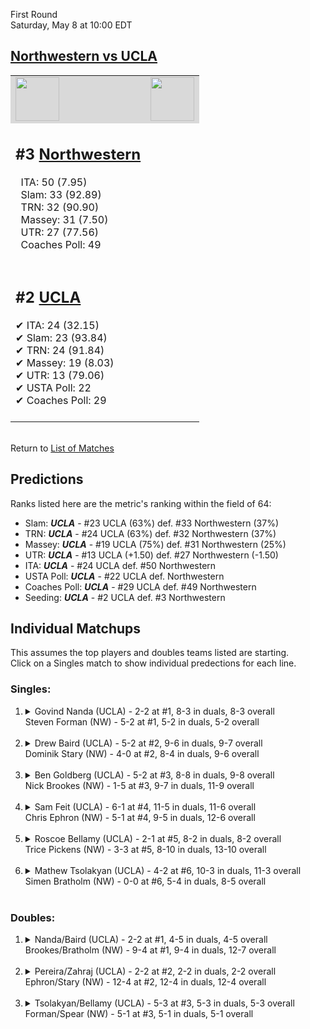 First Round  
Saturday, May 8 at 10:00 EDT
## [Northwestern vs UCLA](https://www.ncaa.com/game/5833384) 

<table>  
<tr style="background-color: #d9d9d9 !important"><td><a href="#"><img src="https://www.ncaa.com/sites/default/files/images/logos/schools/u/ucla.70.png" width="70" height="70" /></a></td><td><a href="#"><img src="https://www.ncaa.com/sites/default/files/images/logos/schools/n/northwestern.70.png" width="70" height="70" /></a></td></tr>
<tr><td>  

<h2>#3 <a href="#">Northwestern</a></h2>  
&nbsp; ITA: 50 (7.95)<br>  
&nbsp; Slam: 33 (92.89)<br>  
&nbsp; TRN: 32 (90.90)<br>  
&nbsp; Massey: 31 (7.50)<br>  
&nbsp; UTR: 27 (77.56)<br>  
&nbsp; Coaches Poll: 49<br>  
<br>  

</td><td>  
<tr><td>  

<h2>#2 <a href="#">UCLA</a></h2>  
&#10004; ITA: 24 (32.15)<br>  
&#10004; Slam: 23 (93.84)<br>  
&#10004; TRN: 24 (91.84)<br>  
&#10004; Massey: 19 (8.03)<br>  
&#10004; UTR: 13 (79.06)<br>  
&#10004; USTA Poll: 22<br>  
&#10004; Coaches Poll: 29<br>  
<br>  

</td><td>  
</table>  


<br>Return to [List of Matches](../index.md)  

## Predictions  

Ranks listed here are the metric's ranking within the field of 64:  
- Slam: ***UCLA*** - #23 UCLA (63%) def. #33 Northwestern (37%)  
- TRN: ***UCLA*** - #24 UCLA (63%) def. #32 Northwestern (37%)  
- Massey: ***UCLA*** - #19 UCLA (75%) def. #31 Northwestern (25%)  
- UTR: ***UCLA*** - #13 UCLA (+1.50) def. #27 Northwestern (-1.50)  
- ITA: ***UCLA*** - #24 UCLA def. #50 Northwestern  
- USTA Poll: ***UCLA*** - #22 UCLA def. Northwestern  
- Coaches Poll: ***UCLA*** - #29 UCLA def. #49 Northwestern  
- Seeding: ***UCLA*** - #2 UCLA def. #3 Northwestern  

## Individual Matchups  
This assumes the top players and doubles teams listed are starting.  
Click on a Singles match to show individual predections for each line.  
### Singles:  

<ol>
<li><details>
<summary markdown="span">Govind Nanda (UCLA) - 2-2 at #1, 8-3 in duals, 8-3 overall<br>Steven Forman (NW) - 5-2 at #1, 5-2 in duals, 5-2 overall</summary>
<h4>Predictions</h4><ul>
<li>Slam: <b><i>UCLA</i></b> - Nanda (63%) def. Forman (37%)</li>  
<li>TRN: <b><i>UCLA</i></b> - Nanda (75%) def. Forman (25%)</li>  
<li>Massey: <b><i>UCLA</i></b> - Nanda (75%) def. Forman (25%)</li>  
<li>UTR: <b><i>UCLA</i></b> - Nanda (85%) def. Forman (15%)</li>  
<li>ITA: <b><i>UCLA</i></b> - Nanda (4.24) def. Forman (2.23)</li>  
</ul></details>&nbsp;</li>
<li><details>
<summary markdown="span">Drew Baird (UCLA) - 5-2 at #2, 9-6 in duals, 9-7 overall<br>Dominik Stary (NW) - 4-0 at #2, 8-4 in duals, 9-6 overall</summary>
<h4>Predictions</h4><ul>
<li>Slam: <b><i>NW</i></b> - Stary (69%) def. Baird (31%)</li>  
<li>TRN: <b><i>NW</i></b> - Stary (64%) def. Baird (36%)</li>  
<li>Massey: <b><i>UCLA</i></b> - Baird (75%) def. Stary (25%)</li>  
<li>UTR: <b><i>UCLA</i></b> - Baird (66%) def. Stary (34%)</li>  
<li>ITA: <b><i>UCLA</i></b> - Baird (3.85) def. Stary (0.00)</li>  
</ul></details>&nbsp;</li>
<li><details>
<summary markdown="span">Ben Goldberg (UCLA) - 5-2 at #3, 8-8 in duals, 9-8 overall<br>Nick Brookes (NW) - 1-5 at #3, 9-7 in duals, 11-9 overall</summary>
<h4>Predictions</h4><ul>
<li>Slam: <b><i>NW</i></b> - Brookes (66%) def. Goldberg (34%)</li>  
<li>TRN: <b><i>NW</i></b> - Brookes (52%) def. Goldberg (48%)</li>  
<li>Massey: <b><i>NW</i></b> - Brookes (75%) def. Goldberg (25%)</li>  
<li>UTR: <b><i>NW</i></b> - Brookes (77%) def. Goldberg (23%)</li>  
<li>ITA: <b><i>UCLA</i></b> - Goldberg (1.97) def. Brookes (1.58)</li>  
</ul></details>&nbsp;</li>
<li><details>
<summary markdown="span">Sam Feit (UCLA) - 6-1 at #4, 11-5 in duals, 11-6 overall<br>Chris Ephron (NW) - 5-1 at #4, 9-5 in duals, 12-6 overall</summary>
<h4>Predictions</h4><ul>
<li>Slam: <b><i>NW</i></b> - Ephron (65%) def. Feit (35%)</li>  
<li>TRN: <b><i>UCLA</i></b> - Feit (51%) def. Ephron (49%)</li>  
<li>Massey: <b><i>NW</i></b> - Ephron (75%) def. Feit (25%)</li>  
<li>UTR: <b><i>UCLA</i></b> - Feit (56%) def. Ephron (44%)</li>  
<li>ITA: <b><i>NW</i></b> - Ephron (2.01) def. Feit (1.91)</li>  
</ul></details>&nbsp;</li>
<li><details>
<summary markdown="span">Roscoe Bellamy (UCLA) - 2-1 at #5, 8-2 in duals, 8-2 overall<br>Trice Pickens (NW) - 3-3 at #5, 8-10 in duals, 13-10 overall</summary>
<h4>Predictions</h4><ul>
<li>Slam: <b><i>NW</i></b> - Pickens (70%) def. Bellamy (30%)</li>  
<li>TRN: <b><i>NW</i></b> - Pickens (56%) def. Bellamy (44%)</li>  
<li>Massey: <b><i>UCLA</i></b> - Bellamy (75%) def. Pickens (25%)</li>  
<li>UTR: <b><i>UCLA</i></b> - Bellamy (81%) def. Pickens (19%)</li>  
<li>ITA: <b><i>UCLA</i></b> - Bellamy (2.89) def. Pickens (1.58)</li>  
</ul></details>&nbsp;</li>
<li><details>
<summary markdown="span">Mathew Tsolakyan (UCLA) - 4-2 at #6, 10-3 in duals, 11-3 overall<br>Simen Bratholm (NW) - 0-0 at #6, 5-4 in duals, 8-5 overall</summary>
<h4>Predictions</h4><ul>
<li>Slam: <b><i>NW</i></b> - Bratholm (66%) def. Tsolakyan (34%)</li>  
<li>TRN: <b><i>NW</i></b> - Bratholm (64%) def. Tsolakyan (36%)</li>  
<li>Massey: <b><i>NW</i></b> - Bratholm (75%) def. Tsolakyan (25%)</li>  
<li>UTR: <b><i>UCLA</i></b> - Tsolakyan (62%) def. Bratholm (38%)</li>  
<li>ITA: <b><i>UCLA</i></b> - Tsolakyan (2.57) def. Bratholm (2.06)</li>  
</ul></details>&nbsp;</li>
</ol>

### Doubles:  

<ol>
<li><details>
<summary markdown="span">Nanda/Baird (UCLA) - 2-2 at #1, 4-5 in duals, 4-5 overall<br>Brookes/Bratholm (NW) - 9-4 at #1, 9-4 in duals, 12-7 overall</summary>
<br>Sorry, we don't have any metrics for doubles matches</details>&nbsp;</li>
<li><details>
<summary markdown="span">Pereira/Zahraj (UCLA) - 2-2 at #2, 2-2 in duals, 2-2 overall<br>Ephron/Stary (NW) - 12-4 at #2, 12-4 in duals, 12-4 overall</summary>
<br>Sorry, we don't have any metrics for doubles matches</details>&nbsp;</li>
<li><details>
<summary markdown="span">Tsolakyan/Bellamy (UCLA) - 5-3 at #3, 5-3 in duals, 5-3 overall<br>Forman/Spear (NW) - 5-1 at #3, 5-1 in duals, 5-1 overall</summary>
<br>Sorry, we don't have any metrics for doubles matches</details>&nbsp;</li>
</ol>